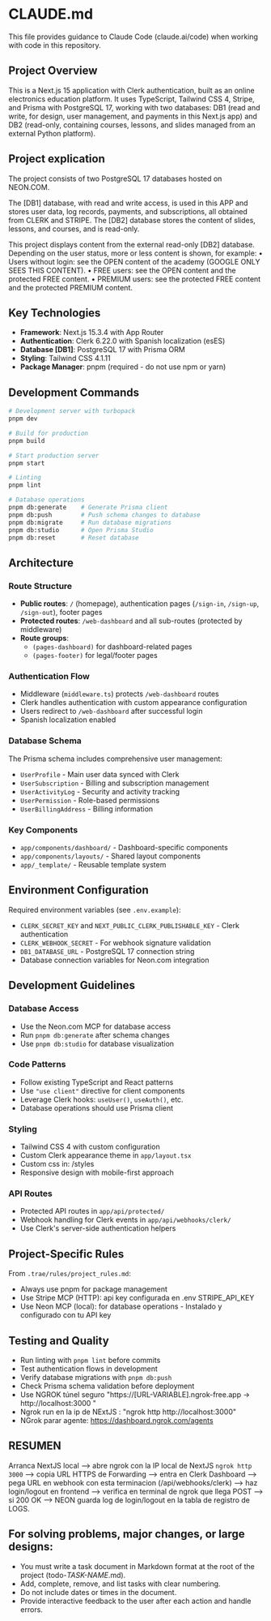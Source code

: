 # CLAUDE.md

This file provides guidance to Claude Code (claude.ai/code) when working with code in this repository.

## Project Overview

This is a Next.js 15 application with Clerk authentication, built as an online electronics education platform. It uses TypeScript, Tailwind CSS 4, Stripe, and Prisma with PostgreSQL 17, working with two databases: DB1 (read and write, for design, user management, and payments in this Next.js app) and DB2 (read-only, containing courses, lessons, and slides managed from an external Python platform).

## Project explication

The project consists of two PostgreSQL 17 databases hosted on NEON.COM.

The [DB1] database, with read and write access, is used in this APP and stores user data, log records, payments, and subscriptions, all obtained from CLERK and STRIPE.
The [DB2] database stores the content of slides, lessons, and courses, and is read-only.

This project displays content from the external read-only [DB2] database. Depending on the user status, more or less content is shown, for example:
• Users without login: see the OPEN content of the academy (GOOGLE ONLY SEES THIS CONTENT).
• FREE users: see the OPEN content and the protected FREE content.
• PREMIUM users: see the protected FREE content and the protected PREMIUM content.

## Key Technologies

- **Framework**: Next.js 15.3.4 with App Router
- **Authentication**: Clerk 6.22.0 with Spanish localization (esES)
- **Database [DB1]**: PostgreSQL 17 with Prisma ORM
- **Styling**: Tailwind CSS 4.1.11
- **Package Manager**: pnpm (required - do not use npm or yarn)

## Development Commands

```bash
# Development server with turbopack
pnpm dev

# Build for production
pnpm build

# Start production server
pnpm start

# Linting
pnpm lint

# Database operations
pnpm db:generate    # Generate Prisma client
pnpm db:push        # Push schema changes to database
pnpm db:migrate     # Run database migrations
pnpm db:studio      # Open Prisma Studio
pnpm db:reset       # Reset database
```

## Architecture

### Route Structure

- **Public routes**: `/` (homepage), authentication pages (`/sign-in`, `/sign-up`, `/sign-out`), footer pages
- **Protected routes**: `/web-dashboard` and all sub-routes (protected by middleware)
- **Route groups**:
  - `(pages-dashboard)` for dashboard-related pages
  - `(pages-footer)` for legal/footer pages

### Authentication Flow

- Middleware (`middleware.ts`) protects `/web-dashboard` routes
- Clerk handles authentication with custom appearance configuration
- Users redirect to `/web-dashboard` after successful login
- Spanish localization enabled

### Database Schema

The Prisma schema includes comprehensive user management:

- `UserProfile` - Main user data synced with Clerk
- `UserSubscription` - Billing and subscription management
- `UserActivityLog` - Security and activity tracking
- `UserPermission` - Role-based permissions
- `UserBillingAddress` - Billing information

### Key Components

- `app/components/dashboard/` - Dashboard-specific components
- `app/components/layouts/` - Shared layout components
- `app/_template/` - Reusable template system

## Environment Configuration

Required environment variables (see `.env.example`):

- `CLERK_SECRET_KEY` and `NEXT_PUBLIC_CLERK_PUBLISHABLE_KEY` - Clerk authentication
- `CLERK_WEBHOOK_SECRET` - For webhook signature validation
- `DB1_DATABASE_URL` - PostgreSQL 17 connection string
- Database connection variables for Neon.com integration

## Development Guidelines

### Database Access

- Use the Neon.com MCP for database access
- Run `pnpm db:generate` after schema changes
- Use `pnpm db:studio` for database visualization

### Code Patterns

- Follow existing TypeScript and React patterns
- Use `"use client"` directive for client components
- Leverage Clerk hooks: `useUser()`, `useAuth()`, etc.
- Database operations should use Prisma client

### Styling

- Tailwind CSS 4 with custom configuration
- Custom Clerk appearance theme in `app/layout.tsx`
- Custom css in: /styles
- Responsive design with mobile-first approach

### API Routes

- Protected API routes in `app/api/protected/`
- Webhook handling for Clerk events in `app/api/webhooks/clerk/`
- Use Clerk's server-side authentication helpers

## Project-Specific Rules

From `.trae/rules/project_rules.md`:

- Always use pnpm for package management
- Use Stripe MCP (HTTP): api key configurada en .env STRIPE_API_KEY
- Use Neon MCP (local): for database operations - Instalado y configurado con tu
  API key

## Testing and Quality

- Run linting with `pnpm lint` before commits
- Test authentication flows in development
- Verify database migrations with `pnpm db:push`
- Check Prisma schema validation before deployment
- Use NGROK túnel seguro "https://[URL-VARIABLE].ngrok-free.app -> http://localhost:3000 "
- Ngrok run en la ip de NExtJS : "ngrok http http://localhost:3000"
- NGrok parar agente: https://dashboard.ngrok.com/agents

## RESUMEN

Arranca NextJS local --> abre ngrok con la IP local de NextJS `ngrok http 3000` -->
copia URL HTTPS de Forwarding -->
entra en Clerk Dashboard --> pega URL en webhook con esta terminacion (/api/webhooks/clerk) -->
haz login/logout en frontend -->
verifica en terminal de ngrok que llega POST -->
si 200 OK --> NEON guarda log de login/logout en la tabla de registro de LOGS.

## For solving problems, major changes, or large designs:

- You must write a task document in Markdown format at the root of the project (todo-_TASK-NAME_.md).
- Add, complete, remove, and list tasks with clear numbering.
- Do not include dates or times in the document.
- Provide interactive feedback to the user after each action and handle errors.
